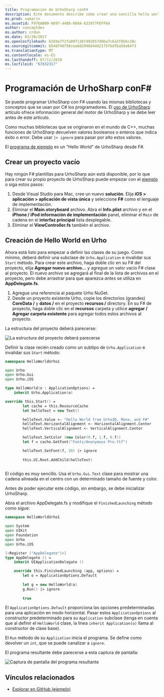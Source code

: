 ```yaml
---
title: Programación de UrhoSharp conF#
description: Este documento describe cómo crear una sencilla hello world UrhoSharp aplicación mediante F# en Visual Studio para Mac.
ms.prod: xamarin
ms.assetid: F976AB09-0697-4408-999A-633977FEFF64
author: conceptdev
ms.author: crdun
ms.date: 03/29/2017
ms.openlocfilehash: 6269a7f2fa097136f492657d0ba7c6a1f056c38c
ms.sourcegitcommit: 654df48758cea602946644d2175fbdfba59a64f3
ms.translationtype: MT
ms.contentlocale: es-ES
ms.lasthandoff: 07/11/2019
ms.locfileid: "67832317"
---
```

# <a name="programming-urhosharp-with-f"></a>Programación de UrhoSharp conF#

Se puede programar UrhoSharp con F# usando las mismas bibliotecas y conceptos que se usan por C# los programadores. El [uso de UrhoSharp](~/graphics-games/urhosharp/using.md) artículo ofrece información general del motor de UrhoSharp y se debe leer antes de este artículo.

Como muchas bibliotecas que se originaron en el mundo de C++, muchas funciones de UrhoSharp devuelven valores booleanos o enteros que indica éxito o error. Debe usar `|> ignore` para pasar por alto estos valores.

El [programa de ejemplo](https://github.com/xamarin/recipes/tree/master/Recipes/cross-platform/urho/urho-fsharp/HelloWorldUrhoFsharp) es un "Hello World" de UrhoSharp desde F#.

## <a name="creating-an-empty-project"></a>Crear un proyecto vacío

Hay ningún F# plantillas para UrhoSharp aún está disponible, por lo que para crear su propio proyecto de UrhoSharp puede empezar con el [ejemplo](https://github.com/xamarin/recipes/tree/master/Recipes/cross-platform/urho/urho-fsharp/HelloWorldUrhoFsharp) o siga estos pasos:

1. Desde Visual Studio para Mac, cree un nuevo **solución**. Elija **iOS > aplicación > aplicación de vista única** y seleccione **F#** como el lenguaje de implementación. 
1. Eliminar el **Main.storyboard** archivo. Abra el **Info.plist** archivo y en el **iPhone / iPod información de implementación** panel, eliminar el `Main` de cadena en el **interfaz principal** lista desplegable.
1. Eliminar el **ViewController.fs** también el archivo.

## <a name="building-hello-world-in-urho"></a>Creación de Hello World en Urho

Ahora está listo para empezar a definir las clases de su juego. Como mínimo, deberá definir una subclase de `Urho.Application` e invalidar sus `Start` método. Para crear este archivo, haga doble clic en su F# del proyecto, elija **Agregar nuevo archivo...**  y agregue un valor vacío F# clase al proyecto. El nuevo archivo se agregará al final de la lista de archivos en el proyecto, pero debe arrastrar para que aparezca *antes* se utiliza en **AppDelegate.fs**.

1. Agregue una referencia al paquete Urho NuGet.
1. Desde un proyecto existente Urho, copie los directorios (grandes) **CoreData /** y **datos /** en el proyecto **recursos /** directory. En su F# de proyecto, haga doble clic en el **recursos** carpeta y utilice **agregar / Agregar carpeta existente** para agregar todos estos archivos al proyecto.

La estructura del proyecto deberá parecerse:

![](fsharp-images/solutionpane.png "La estructura del proyecto deberá parecerse")

Definir la clase recién creado como un subtipo de `Urho.Application` e invalidar sus `Start` método:

```fsharp
namespace HelloWorldUrho1

open Urho
open Urho.Gui
open Urho.iOS

type HelloWorld(o : ApplicationOptions) =
    inherit Urho.Application(o) 

override this.Start() = 
        let cache = this.ResourceCache
        let helloText = new Text()

        helloText.Value <- "Hello World from Urho3D, Mono, and F#"
        helloText.HorizontalAlignment <- HorizontalAlignment.Center
        helloText.VerticalAlignment <- VerticalAlignment.Center

        helloText.SetColor (new Color(0.f, 1.f, 0.f))
        let f = cache.GetFont("Fonts/Anonymous Pro.ttf")

        helloText.SetFont(f, 30) |> ignore
                  
        this.UI.Root.AddChild(helloText)
            
```

El código es muy sencillo. Usa el `Urho.Gui.Text` clase para mostrar una cadena alineada en el centro con un determinado tamaño de fuente y color. 

Antes de poder ejecutar este código, sin embargo, se debe inicializar UrhoSharp. 

Abra el archivo AppDelegate.fs y modifique el `FinishedLaunching` método como sigue:

```fsharp
namespace HelloWorldUrho1

open System
open UIKit
open Foundation
open Urho
open Urho.iOS

[<Register ("AppDelegate")>]
type AppDelegate () =
    inherit UIApplicationDelegate ()

    override this.FinishedLaunching (app, options) =
        let o = ApplicationOptions.Default
     
        let g = new HelloWorld(o)
        g.Run() |> ignore
       
        true
```

El `ApplicationOptions.Default` proporciona las opciones predeterminadas para una aplicación en modo horizontal. Pasar estos `ApplicationOptions` al constructor predeterminado para su `Application` subclase (tenga en cuenta que al definir el `HelloWorld` clase, la línea `inherit Application(o)` llama al constructor de clase base).

El `Run` método de su `Application` inicia el programa. Se define como devolver un `int`, que se puede canalizar a `ignore`.

El programa resultante debe parecerse a esta captura de pantalla:

![Captura de pantalla del programa resultante](fsharp-images/helloworldfsharp.png)

## <a name="related-links"></a>Vínculos relacionados

- [Explorar en GitHub (ejemplo)](https://github.com/xamarin/recipes/tree/master/Recipes/cross-platform/urho/urho-fsharp/HelloWorldUrhoFsharp)
